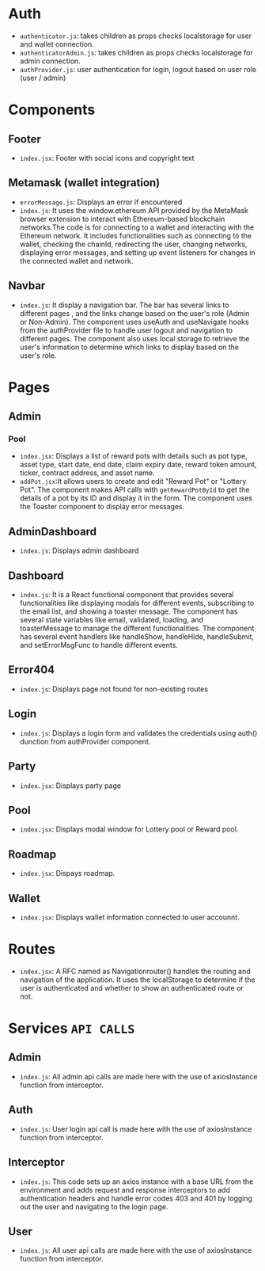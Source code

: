 # Auth 
* `authenticator.js`: takes children as props checks localstorage for user and wallet connection.
* `authenticatorAdmin.js`: takes children as props checks localstorage for admin connection.
* `authProvider.js`: user authentication for login, logout based on user role (user / admin)

# Components 

## Footer
* `index.jsx`: Footer with social icons and copyright text

## Metamask (wallet integration)
* `errorMessage.js`: Displays an error if encountered
* `index.js`: It uses the window.ethereum API provided by the MetaMask browser extension to interact with Ethereum-based blockchain networks.The code is for connecting to a wallet and interacting with the Ethereum network. It includes functionalities such as connecting to the wallet, checking the chainId, redirecting the user, changing networks, displaying error messages, and setting up event listeners for changes in the connected wallet and network.

## Navbar
* `index.js`: It display a navigation bar. The bar has several links to different pages , and the links change based on the user's role (Admin or Non-Admin). The component uses useAuth and useNavigate hooks from the authProvider file to handle user logout and navigation to different pages. The component also uses local storage to retrieve the user's information to determine which links to display based on the user's role.

# Pages

## Admin 

### Pool
* `index.jsx`: Displays a list of reward pots with details such as pot type, asset type, start date, end date, claim expiry date, reward token amount, ticker, contract address, and asset name. 
* `addPot.jsx`:It allows users to create and edit "Reward Pot" or "Lottery Pot". The component makes API calls with `getRewardPotById` to get the details of a pot by its ID and display it in the form. The component uses the Toaster component to display error messages.

## AdminDashboard
* `index.js`: Displays admin dashboard

## Dashboard
* `index.js`: It is a React functional component that provides several functionalities like displaying modals for different events, subscribing to the email list, and showing a toaster message. The component has several state variables like email, validated, loading, and toasterMessage to manage the different functionalities. The component has several event handlers like handleShow, handleHide, handleSubmit, and setErrorMsgFunc to handle different events.

## Error404
* `index.js`: Displays page not found for non-existing routes

## Login
* `index.js`: Displays a login form and validates the credentials using auth() dunction from authProvider component.

## Party
* `index.jsx`: Displays party page

## Pool
* `index.jsx`: Displays modal window for Lottery pool or Reward pool.

## Roadmap
* `index.jsx`: Dispays roadmap.

## Wallet
* `index.jsx`: Displays wallet information connected to user accounnt.

# Routes
* `index.jsx`: A RFC named as Navigationrouter() handles the routing and navigation of the application. It uses the localStorage to determine if the user is authenticated and whether to show an authenticated route or not.

# Services `API CALLS`

## Admin
* `index.js`: All admin api calls are made here with the use of axiosInstance function from interceptor.

## Auth
* `index.js`: User login api call is made here with the use of  axiosInstance function from interceptor.


## Interceptor
* `index.js`: This code sets up an axios instance with a base URL from the environment and adds request and response interceptors to add authentication headers and handle error codes 403 and 401 by logging out the user and navigating to the login page.

## User
* `index.js`: All user api calls are made here with the use of axiosInstance function from interceptor.